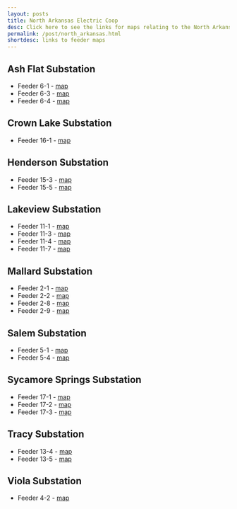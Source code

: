 ```yaml
---
layout: posts
title: North Arkansas Electric Coop
desc: Click here to see the links for maps relating to the North Arkansas Coop.  This is organized by substation/feeders. 
permalink: /post/north_arkansas.html
shortdesc: links to feeder maps
---
```


Ash Flat Substation
-------------------
* Feeder 6-1 - [map](/coop/naec/sash_flat_f6-1.html)
* Feeder 6-3 - [map](/coop/naec/sash_flat_f634.html)
* Feeder 6-4 - [map](/coop/naec/sash_flat_f6-4.html)

Crown Lake Substation
-------------------
* Feeder 16-1 - [map](/coop/naec/scrown_lake_f16-1.html)

Henderson Substation
-------------------
* Feeder 15-3 - [map](/coop/naec/shenderson_f15-3.html)
* Feeder 15-5 - [map](/coop/naec/shenderson_f15-5.html)

Lakeview Substation
-------------------
* Feeder 11-1 - [map](/coop/naec/slakeview_f11-1.html)
* Feeder 11-3 - [map](/coop/naec/slakeview_f11-3.html)
* Feeder 11-4 - [map](/coop/naec/slakeview_f11-4.html)
* Feeder 11-7 - [map](/coop/naec/slakeview_f11-7.html)

Mallard Substation
--------------
* Feeder 2-1 - [map](/coop/naec/sme_f2_1.html)
* Feeder 2-2 - [map](/coop/naec/smallard_f2-2.html)
* Feeder 2-8 - [map](/coop/naec/smallard_f2-8.html)
* Feeder 2-9 - [map](/coop/naec/smn_f2_9.html)

Salem Substation
----------------
* Feeder 5-1 - [map](/coop/naec/ssalem_f5-1.html)
* Feeder 5-4 - [map](/coop/naec/ssalem_f5-4.html)

Sycamore Springs Substation
----------------
* Feeder 17-1 - [map](/coop/naec/ssyc_sprs_f17-1.html)
* Feeder 17-2 - [map](/coop/naec/ssyc_sprs_f17-2.html)
* Feeder 17-3 - [map](/coop/naec/ssyc_sprs_f17-3.html)

Tracy Substation
----------------
* Feeder 13-4 - [map](/coop/naec/stracy_f13-4.html)
* Feeder 13-5 - [map](/coop/naec/stracy_f13-5.html)

Viola Substation
----------------
* Feeder 4-2 - [map](/coop/naec/sviola_f4-2.html)
